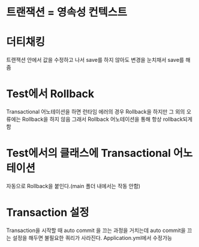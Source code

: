 # 트랜잭션 = 영속성 컨텍스트

# 더티채킹
트랜잭션 안에서 값을 수정하고 나서 save를 하지 않아도 변경을 눈치채서 save를 해줌

# Test에서 Rollback
Transactional 어노테이션을 하면 런타임 에러의 경우 Rollback을 하지만
그 외의 오류에는 Rollback을 하지 않음 그래서 Rollback 어노테이션을 통해 항상 rollback되게 함

# Test에서의 클래스에 Transactional 어노테이션
자동으로 Rollback을 붙인다.(main 폴더 내에서는 작동 안함)

# Transaction 설정
Transaction을 시작할 때 auto commit 을 끄는 과정을 거치는데
auto commit을 끄는 설정을 해두면 불필요한 쿼리가 사라진다.
Application.yml에서 수정가능
